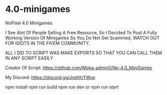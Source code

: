 # 4.0-minigames
 NoPixel 4.0 Minigames

I See Alot Of People Selling A Free Resource, So I Decided To Post A Fully Working Version Of Minigames So You Do Not Get Scammed, WATCH OUT FOR IDIOTS IN THE FIVEM COMMUNITY.

ALL I DID TO SCRIPT WAS MAKE EXPORTS SO THAT YOU CAN CALL THEM IN ANY SCRIPT EASILY

Creator Of Script: https://github.com/Moka-admin0/Np-4.0_MiniGames

My Discord: https://discord.gg/JnxhfcYWuv

npm install
npm run build
npm run dev or npm run start